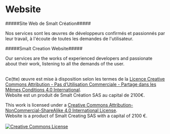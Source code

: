 Website
====

#####Site Web de Smalt Création#####

Nos services sont les œuvres de développeurs confirmés et passionnés par leur travail, à l'écoute de toutes les demandes de l'utilisateur.

#####Smalt Creation Website#####

Our services are the works of experienced developers and passionate about their work, listening to all the demands of the user.

<br>Ce(tte) œuvre est mise à disposition selon les termes de la <a rel="license" href="http://creativecommons.org/licenses/by-nc-sa/4.0/">Licence Creative Commons Attribution - Pas d’Utilisation Commerciale - Partage dans les Mêmes Conditions 4.0 International</a>.<br />Website est un produit de Smalt Création SAS au capital de 2100€.<br>

This work is licensed under a <a rel="license" href="http://creativecommons.org/licenses/by-nc-sa/4.0/">Creative Commons Attribution-NonCommercial-ShareAlike 4.0 International License</a>.<br>Website is a product of Smalt Creating SAS with a capital of 2100 €.<br><br>
<a rel="license" href="http://creativecommons.org/licenses/by-nc-sa/4.0/"><img alt="Creative Commons License" style="border-width:0" src="https://i.creativecommons.org/l/by-nc-sa/4.0/88x31.png" /></a>
